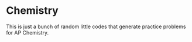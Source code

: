 # Chemistry
This is just a bunch of random little codes that generate practice problems for AP Chemistry.
